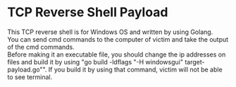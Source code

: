 # TCP Reverse Shell Payload
This TCP reverse shell is for Windows OS and written by using Golang.     
You can send cmd commands to the computer of victim and take the output of the cmd commands.         
Before making it an executable file, you should change the ip addresses on files and build it by using "go build -ldflags "-H windowsgui" target-payload.go"".
If you build it by using that command, victim will not be able to see terminal.
